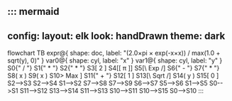 ::: mermaid
---
config:
  layout: elk
  look: handDrawn
  theme: dark
---
flowchart TB
  expr@{ shape: doc, label: "(2.0×pi × exp(-x×x)) / max(1.0 + sqrt(y), 0)" }
  var0@{ shape: cyl, label: "x" }
  var1@{ shape: cyl, label: "y" }
  S0{" \/ "}
  S1{" \* "}
  S2{" \* "}
  S3[ 2 ]
  S4[[ π ]]
  S5[\ Exp /]
  S6{" \- "}
  S7{" \* "}
  S8( x )
  S9( x )
  S10> Max ]
  S11{" \+ "}
  S12[ 1 ]
  S13[\ Sqrt /]
  S14( y )
  S15[ 0 ]
  S2-->S3
  S2-->S4
  S1-->S2
  S7-->S8
  S7-->S9
  S6-->S7
  S5-->S6
  S1-->S5
  S0-->S1
  S11-->S12
  S13-->S14
  S11-->S13
  S10-->S11
  S10-->S15
  S0-->S10
:::
